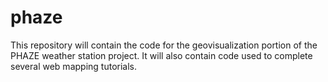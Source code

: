 # phaze

This repository will contain the code for the geovisualization portion of the PHAZE weather station project. It will also contain code used to complete several web mapping tutorials.
